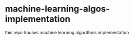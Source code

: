 # machine-learning-algos-implementation
this repo houses machine learning algorithms implementation

